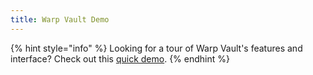 ```yaml
---
title: Warp Vault Demo
---
```


{% hint style="info" %}
Looking for a tour of Warp Vault's features and interface? Check out this [quick demo](https://packfiles.navattic.com/ybw09zv).
{% endhint %}
